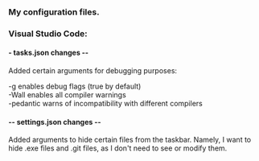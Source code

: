### My configuration files.


### Visual Studio Code:


#### - tasks.json changes --

Added certain arguments for debugging purposes:  

-g enables debug flags (true by default)\
-Wall enables all compiler warnings\
-pedantic warns of incompatibility with different compilers  


#### -- settings.json changes --

Added arguments to hide certain files from the taskbar. Namely, I want to hide .exe files and .git files, as I don't need to see or modify them.
